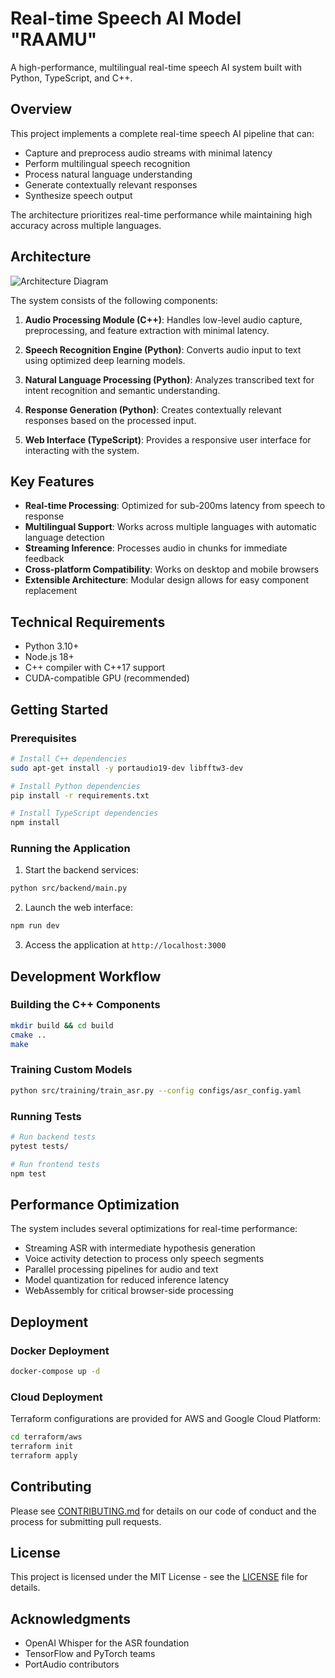 # Real-time Speech AI Model  "RAAMU"

A high-performance, multilingual real-time speech AI system built with Python, TypeScript, and C++.

## Overview

This project implements a complete real-time speech AI pipeline that can:

- Capture and preprocess audio streams with minimal latency
- Perform multilingual speech recognition
- Process natural language understanding
- Generate contextually relevant responses
- Synthesize speech output

The architecture prioritizes real-time performance while maintaining high accuracy across multiple languages.

## Architecture

![Architecture Diagram](docs/architecture.png)

The system consists of the following components:

1. **Audio Processing Module (C++)**: Handles low-level audio capture, preprocessing, and feature extraction with minimal latency.

2. **Speech Recognition Engine (Python)**: Converts audio input to text using optimized deep learning models.

3. **Natural Language Processing (Python)**: Analyzes transcribed text for intent recognition and semantic understanding.

4. **Response Generation (Python)**: Creates contextually relevant responses based on the processed input.

5. **Web Interface (TypeScript)**: Provides a responsive user interface for interacting with the system.

## Key Features

- **Real-time Processing**: Optimized for sub-200ms latency from speech to response
- **Multilingual Support**: Works across multiple languages with automatic language detection
- **Streaming Inference**: Processes audio in chunks for immediate feedback
- **Cross-platform Compatibility**: Works on desktop and mobile browsers
- **Extensible Architecture**: Modular design allows for easy component replacement

## Technical Requirements

- Python 3.10+
- Node.js 18+
- C++ compiler with C++17 support
- CUDA-compatible GPU (recommended)

## Getting Started

### Prerequisites

```bash
# Install C++ dependencies
sudo apt-get install -y portaudio19-dev libfftw3-dev

# Install Python dependencies
pip install -r requirements.txt

# Install TypeScript dependencies
npm install
```

### Running the Application

1. Start the backend services:

```bash
python src/backend/main.py
```

2. Launch the web interface:

```bash
npm run dev
```

3. Access the application at `http://localhost:3000`

## Development Workflow

### Building the C++ Components

```bash
mkdir build && cd build
cmake ..
make
```

### Training Custom Models

```bash
python src/training/train_asr.py --config configs/asr_config.yaml
```

### Running Tests

```bash
# Run backend tests
pytest tests/

# Run frontend tests
npm test
```

## Performance Optimization

The system includes several optimizations for real-time performance:

- Streaming ASR with intermediate hypothesis generation
- Voice activity detection to process only speech segments
- Parallel processing pipelines for audio and text
- Model quantization for reduced inference latency
- WebAssembly for critical browser-side processing

## Deployment

### Docker Deployment

```bash
docker-compose up -d
```

### Cloud Deployment

Terraform configurations are provided for AWS and Google Cloud Platform:

```bash
cd terraform/aws
terraform init
terraform apply
```

## Contributing

Please see [CONTRIBUTING.md](CONTRIBUTING.md) for details on our code of conduct and the process for submitting pull requests.

## License

This project is licensed under the MIT License - see the [LICENSE](LICENSE) file for details.

## Acknowledgments

- OpenAI Whisper for the ASR foundation
- TensorFlow and PyTorch teams
- PortAudio contributors
